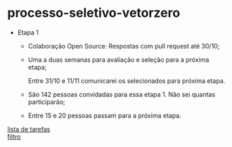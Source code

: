 # processo-seletivo-vetorzero

- Etapa 1

   * Colaboração Open Source: Respostas com pull request até 30/10;

   * Uma a duas semanas para avaliação e seleção para a próxima etapa;

        Entre 31/10 e 11/11 comunicarei os selecionados para próxima etapa.

   * São 142 pessoas convidadas para essa etapa 1. Não sei quantas participarão;

   * Entre 15 e 20 pessoas passam para a próxima etapa.


[lista de tarefas](https://github.com/thisouzadev/lista-de-tarefas) <br/>
[filtro](https://github.com/Lorenalgm/DevChallenge/compare/master...thisouzadev:DevChallenge:fix-responsive)
